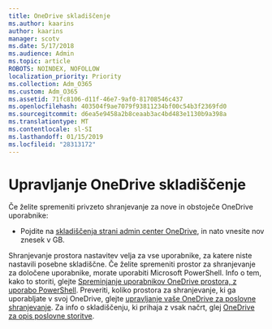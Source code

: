 ```yaml
---
title: OneDrive skladiščenje
ms.author: kaarins
author: kaarins
manager: scotv
ms.date: 5/17/2018
ms.audience: Admin
ms.topic: article
ROBOTS: NOINDEX, NOFOLLOW
localization_priority: Priority
ms.collection: Adm_O365
ms.custom: Adm_O365
ms.assetid: 71fc8106-d11f-46e7-9af0-81708546c437
ms.openlocfilehash: 403504f9ae7079f93811234bf00c54b3f2369fd0
ms.sourcegitcommit: d6ea5e9458a2b8ceaab3ac4bd483e1130b9a398a
ms.translationtype: MT
ms.contentlocale: sl-SI
ms.lasthandoff: 01/15/2019
ms.locfileid: "28313172"
---
```

# <a name="manage-your-onedrive-storage"></a>Upravljanje OneDrive skladiščenje

Če želite spremeniti privzeto shranjevanje za nove in obstoječe OneDrive uporabnike:
  
- Pojdite na [skladiščenja strani admin center OneDrive](https://admin.onedrive.com/?v=StorageSettings), in nato vnesite nov znesek v GB.
    
Shranjevanje prostora nastavitev velja za vse uporabnike, za katere niste nastavili posebne skladiščne. Če želite spremeniti prostor za shranjevanje za določene uporabnike, morate uporabiti Microsoft PowerShell. Info o tem, kako to storiti, glejte [Spreminjanje uporabnikov OneDrive prostora, z uporabo PowerShell](https://go.microsoft.com/fwlink/?linkid=866402). Preveriti, koliko prostora za shranjevanje, ki ga uporabljate v svoj OneDrive, glejte [upravljanje vaše OneDrive za poslovne shranjevanje](https://go.microsoft.com/fwlink/?linkid=866429). Za info o skladiščenju, ki prihaja z vsak načrt, glej [OneDrive za opis poslovne storitve](https://go.microsoft.com/fwlink/p/?LinkID=826071).
  

